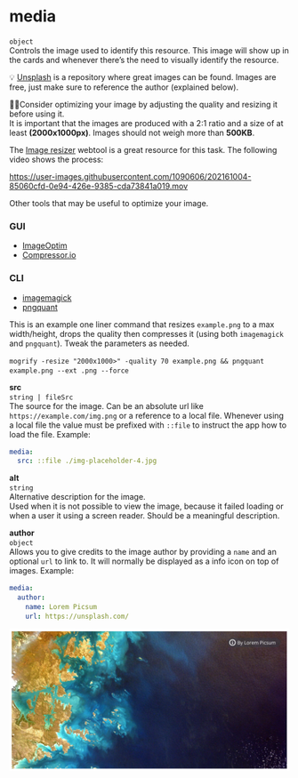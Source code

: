 # media
`object`  
Controls the image used to identify this resource. This image will show up in the cards and whenever there’s the need to visually identify the resource. 

💡 [Unsplash](https://unsplash.com/) is a repository where great images can be found. Images are free, just make sure to reference the author (explained below).  

🧙‍♀️Consider optimizing your image by adjusting the quality and resizing it before using it.  
It is important that the images are produced with a 2:1 ratio and a size of at least **(2000x1000px)**. Images should not weigh more than **500KB**.

The [Image resizer](https://imageresizer.com/) webtool is a great resource for this task. The following video shows the process:

https://user-images.githubusercontent.com/1090606/202161004-85060cfd-0e94-426e-9385-cda73841a019.mov

Other tools that may be useful to optimize your image.

### GUI
- [ImageOptim](https://imageoptim.com/mac)
- [Compressor.io](https://compressor.io/)

### CLI
- [imagemagick](https://imagemagick.org/index.php)
- [pngquant](https://pngquant.org/)
  
This is an example one liner command that resizes `example.png` to a max width/height, drops the quality then compresses it  (using  both `imagemagick` and `pngquant`). Tweak the parameters as needed. 

`mogrify -resize "2000x1000>" -quality 70 example.png && pngquant example.png --ext .png --force`

**src**  
`string | fileSrc`  
The source for the image. Can be an absolute url like `https://example.com/img.png` or a reference to a local file. Whenever using a local file the value must be prefixed with `::file` to instruct the app how to load the file.
Example:
```yaml
media:
  src: ::file ./img-placeholder-4.jpg
```

**alt**  
`string`  
Alternative description for the image.  
Used when it is not possible to view the image, because it failed loading or when a user it using a screen reader. Should be a meaningful description.

**author**  
`object`  
Allows you to give credits to the image author by providing a `name` and an optional `url` to link to. It will normally be displayed as a info icon on top of images.
Example:
```yaml
media:
  author:
    name: Lorem Picsum
    url: https://unsplash.com/
```

![](../media/fm-media-attr.png)
